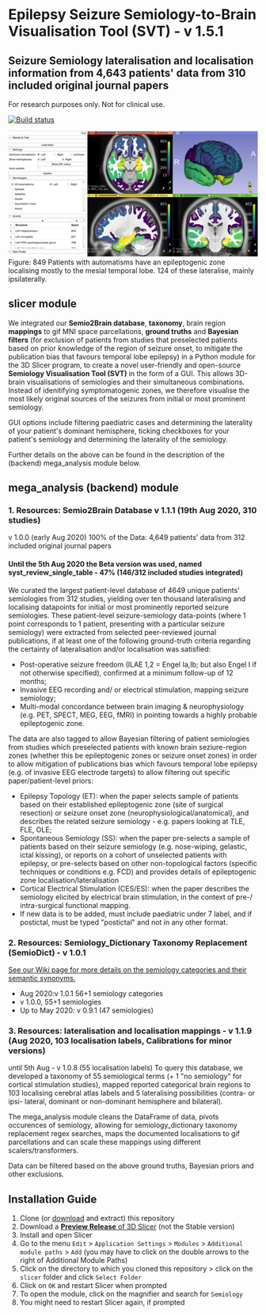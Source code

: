 # Epilepsy Seizure Semiology-to-Brain Visualisation Tool (SVT) - v 1.5.1
## Seizure Semiology lateralisation and localisation information from 4,643 patients' data from 310 included original journal papers
For research purposes only. Not for clinical use.

[![Build status](https://img.shields.io/travis/thenineteen/Semiology-Visualisation-Tool/master.svg?label=Travis%20CI%20build&logo=travis)](https://travis-ci.org/thenineteen/Semiology-Visualisation-Tool)  

![3D Slicer module screenshot](images/all_automatisms.png)
Figure:
849 Patients with automatisms have an epileptogenic zone localising mostly to the mesial temporal lobe.
124 of these lateralise, mainly ipsilaterally.

## slicer module
We integrated our **Semio2Brain database**, **taxonomy**, brain region **mappings** to gif MNI space parcellations, **ground truths** and **Bayesian filters** (for exclusion of patients from studies that preselected patients based on prior knowledge of the region of seizure onset, to mitigate the publication bias that favours temporal lobe epilepsy) in a Python module for the 3D Slicer program, to create a novel user-friendly and open-source **Semiology Visualisation Tool (SVT)** in the form of a GUI. This allows 3D-brain visualisations of semiologies and their simultaneous combinations. Instead of idenitifying symptomatogenic zones, we therefore visualise the most likely original sources of the seizures from initial or most prominent semiology.

GUI options include filtering paediatric cases and determining the laterality of your patient's dominant hemisphere, ticking checkboxes for your patient's semiology and determining the laterality of the semiology.

Further details on the above can be found in the description of the (backend) mega_analysis module below.


## mega_analysis (backend) module

### 1. Resources: Semio2Brain Database  v 1.1.1 (19th Aug 2020, 310 studies)
v 1.0.0 (early Aug 2020)
100% of the Data: 4,649 patients' data from 312 included original journal papers
#### Until the 5th Aug 2020 the Beta version was used, named syst_review_single_table - 47% (146/312 included studies integrated)
We curated the largest patient-level database of 4649 unique patients' semiologies from 312 studies, yielding over ten thousand lateralising and localising datapoints for initial or most prominently reported seizure semiologies. These patient-level seizure-semiology data-points (where 1 point corresponds to 1 patient, presenting with a particular seizure semiology) were extracted from selected peer-reviewed journal publications, if at least one of the following ground-truth criteria regarding the certainty of lateralisation and/or localisation was satisfied:

* Post-operative seizure freedom (ILAE 1,2 = Engel Ia,Ib; but also Engel I if not otherwise specified), confirmed at a minimum follow-up of 12 months;
* Invasive EEG recording and/ or electrical stimulation, mapping seizure semiology;
* Multi-modal concordance between brain imaging & neurophysiology (e.g. PET, SPECT, MEG, EEG, fMRI) in pointing towards a highly probable epileptogenic zone.

The data are also tagged to allow Bayesian filtering of patient semiologies from studies which preselected patients with known brain seziure-region zones (whether this be epileptogenic zones or seizure onset zones) in order to allow mitigation of publications bias which favours temporal lobe epilepsy (e.g. of invasive EEG electrode targets) to allow filtering out specific paper/patient-level priors:

* Epilepsy Topology (ET): when the paper selects sample of patients based on their established epileptogenic zone (site of surgical resection) or seizure onset zone (neurophysiological/anatomical), and describes the related seizure semiology - e.g. papers looking at TLE, FLE, OLE;
* Spontaneous Semiology (SS): when the paper pre-selects a sample of patients based on their seizure semiology
  (e.g. nose-wiping, gelastic, ictal kissing), or
  reports on a cohort of unselected patients with epilepsy, or
  pre-selects based on other non-topological factors (specific techniques or conditions e.g. FCD) and provides details of epileptogenic zone localisation/lateralisation
* Cortical Electrical Stimulation (CES/ES): when the paper describes the semiology elicited by electrical brain stimulation, in the context of pre-/ intra-surgical functional mapping.
* If new data is to be added, must include paediatric under 7 label, and if postictal, must be typed "postictal" and not in any other format.

### 2. Resources: Semiology_Dictionary Taxonomy Replacement (SemioDict) - v 1.0.1
[See our Wiki page for more details on the semiology categories and their semantic synonyms.](https://github.com/thenineteen/Semiology-Visualisation-Tool/wiki)

* Aug 2020:v 1.0.1 56+1 semiology categories
* v 1.0.0, 55+1 semiologies
* Up to May 2020: v 0.9.1 (47 semiologies)

### 3. Resources: lateralisation and localisation mappings - v 1.1.9 (Aug 2020, 103 localisation labels, Calibrations for minor versions)
until 5th Aug - v 1.0.8 (55 localisation labels)
To query this database, we developed a taxonomy of 55 semiological terms (+ 1 "no semiology" for cortical stimulation studies), mapped reported categorical brain regions to 103 localising cerebral atlas labels and 5 lateralising
possibilities (contra- or ipsi- lateral, dominant or non-dominant hemisphere and bilateral).

The mega_analysis module cleans the DataFrame of data, pivots occurences of semiology, allowing for semiology_dictionary taxonomy replacement regex searches, maps the documented localisations to gif parcellations and can scale these mappings using different scalers/transformers.

Data can be filtered based on the above ground truths, Bayesian priors and other exclusions.


## Installation Guide
1. Clone (or [download](https://github.com/thenineteen/Semiology-Visualisation-Tool/archive/master.zip) and extract) this repository
2. Download a [**Preview Release** of 3D Slicer](https://download.slicer.org/) (not the Stable version)
3. Install and open Slicer
4. Go to the menu `Edit` > `Application Settings` > `Modules` > `Additional module paths` > `Add` (you may have to click on the double arrows to the right of Additional Module Paths)
5. Click on the directory to which you cloned this repository > click on the `slicer` folder and click `Select Folder`
6. Click on `OK` and restart Slicer when prompted
7. To open the module, click on the magnifier and search for `Semiology`
8. You might need to restart Slicer again, if prompted
